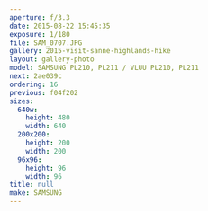 ```yaml
---
aperture: f/3.3
date: 2015-08-22 15:45:35
exposure: 1/180
file: SAM_0707.JPG
gallery: 2015-visit-sanne-highlands-hike
layout: gallery-photo
model: SAMSUNG PL210, PL211 / VLUU PL210, PL211
next: 2ae039c
ordering: 16
previous: f04f202
sizes:
  640w:
    height: 480
    width: 640
  200x200:
    height: 200
    width: 200
  96x96:
    height: 96
    width: 96
title: null
make: SAMSUNG
---
```

